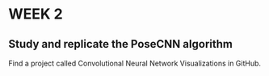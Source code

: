 # WEEK 2
## Study and replicate the PoseCNN algorithm
Find a project called Convolutional Neural Network Visualizations in GitHub.
